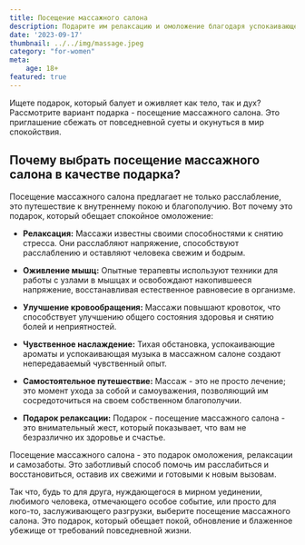 ```yaml
---
title: Посещение массажного салона
description: Подарите им релаксацию и омоложение благодаря успокаивающему массажу.
date: '2023-09-17'
thumbnail: ../../img/massage.jpeg
category: "for-women"
meta:
    age: 18+
featured: true
---
```

Ищете подарок, который балует и оживляет как тело, так и дух? Рассмотрите вариант подарка - посещение массажного салона. Это приглашение сбежать от повседневной суеты и окунуться в мир спокойствия.

## Почему выбрать посещение массажного салона в качестве подарка?

Посещение массажного салона предлагает не только расслабление, это путешествие к внутреннему покою и благополучию. Вот почему это подарок, который обещает спокойное омоложение:

- **Релаксация:** Массажи известны своими способностями к снятию стресса. Они расслабляют напряжение, способствуют расслаблению и оставляют человека свежим и бодрым.

- **Оживление мышц:** Опытные терапевты используют техники для работы с узлами в мышцах и освобождают накопившееся напряжение, восстанавливая естественное равновесие в организме.

- **Улучшение кровообращения:** Массажи повышают кровоток, что способствует улучшению общего состояния здоровья и снятию болей и неприятностей.

- **Чувственное наслаждение:** Тихая обстановка, успокаивающие ароматы и успокаивающая музыка в массажном салоне создают непередаваемый чувственный опыт.

- **Самостоятельное путешествие:** Массаж - это не просто лечение; это момент ухода за собой и самоуважения, позволяющий им сосредоточиться на своем собственном благополучии.

- **Подарок релаксации:** Подарок - посещение массажного салона - это внимательный жест, который показывает, что вам не безразлично их здоровье и счастье.

Посещение массажного салона - это подарок омоложения, релаксации и самозаботы. Это заботливый способ помочь им расслабиться и восстановиться, оставив их свежими и готовыми к новым вызовам.

Так что, будь то для друга, нуждающегося в мирном уединении, любимого человека, отмечающего особое событие, или просто для кого-то, заслуживающего разгрузки, выберите посещение массажного салона. Это подарок, который обещает покой, обновление и блаженное убежище от требований повседневной жизни.
